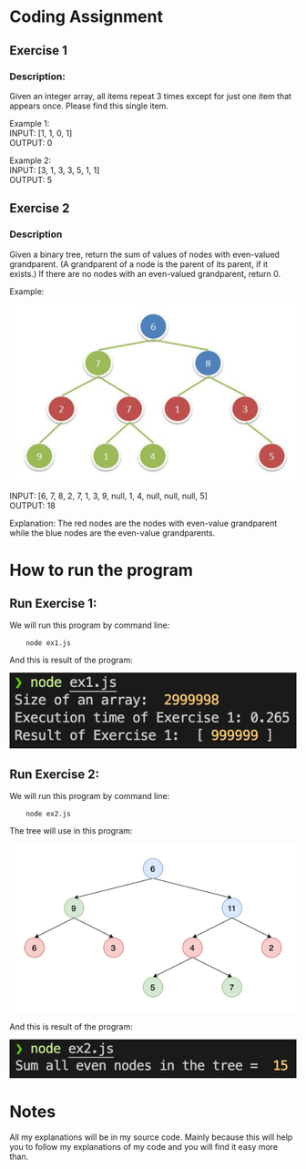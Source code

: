 # Coding Assignment

## Exercise 1

### Description:

Given an integer array, all items repeat 3 times except for just one item that appears once. Please find this single item.

Example 1:<br />
INPUT: [1, 1, 0, 1]<br />
OUTPUT: 0<br />

Example 2:<br />
INPUT: [3, 1, 3, 3, 5, 1, 1]<br />
OUTPUT: 5

## Exercise 2

### Description

Given a binary tree, return the sum of values of nodes with even-valued grandparent. (A
grandparent of a node is the parent of its parent, if it exists.)
If there are no nodes with an even-valued grandparent, return 0.

Example:

![Alt text](./images/tree.png?raw=true "Binary Search Tree")

INPUT: [6, 7, 8, 2, 7, 1, 3, 9, null, 1, 4, null, null, null, 5] <br />
OUTPUT: 18

Explanation: The red nodes are the nodes with even-value grandparent while the
blue nodes are the even-value grandparents.

# How to run the program

## Run Exercise 1:

We will run this program by command line:

```
    node ex1.js
```

And this is result of the program:

![Alt text](./images/result_1.png?raw=true "Result of Exercise 1")

## Run Exercise 2:

We will run this program by command line:

```
    node ex2.js
```

The tree will use in this program:

![Alt text](./images/example_tree.png?raw=true "Example Tree")

And this is result of the program:

![Alt text](./images/result_2.png?raw=true "Result of Exercise 2")

# Notes

All my explanations will be in my source code. Mainly because this will help you to follow my explanations of my code and you will find it easy more than.
